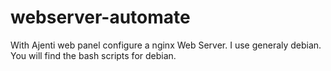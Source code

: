 # webserver-automate
With Ajenti web panel configure a nginx Web Server.
I use generaly debian. You will find the bash scripts for debian.
